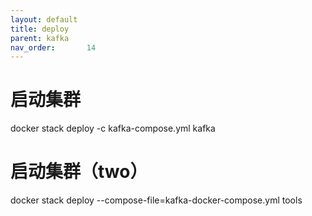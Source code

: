 ```yaml
---
layout: default
title: deploy
parent: kafka
nav_order:       14
---
```


# 启动集群
docker stack deploy -c kafka-compose.yml kafka
# 启动集群（two）
docker stack deploy --compose-file=kafka-docker-compose.yml tools
